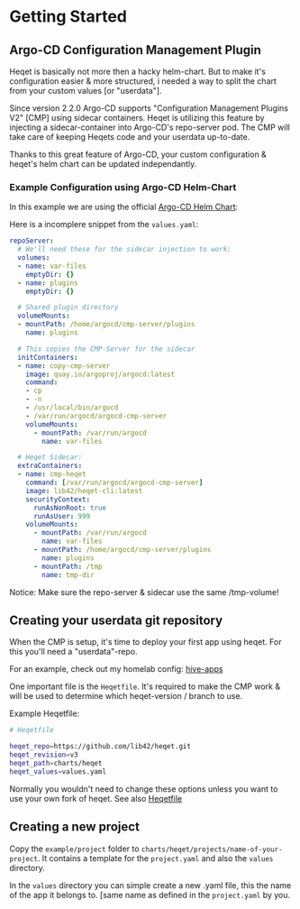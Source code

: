 # Getting Started

## Argo-CD Configuration Management Plugin

Heqet is basically not more then a hacky helm-chart. But to make it's configuration easier & more structured, i needed a way to split the chart from your custom values [or "userdata"].

Since version 2.2.0 Argo-CD supports "Configuration Management Plugins V2" [CMP] using sidecar containers. Heqet is utilizing this feature by injecting a sidecar-container into Argo-CD's repo-server pod. The CMP will take care of keeping Heqets code and your userdata up-to-date.

Thanks to this great feature of Argo-CD, your custom configuration & heqet's helm chart can be updated independantly.

### Example Configuration using Argo-CD Helm-Chart

In this example we are using the official [Argo-CD Helm Chart](https://github.com/argoproj/argo-helm/tree/master/charts/argo-cd):

Here is a incomplere snippet from the `values.yaml`:

``` yaml
repoServer:
  # We'll need these for the sidecar injection to work:
  volumes:
  - name: var-files
    emptyDir: {}
  - name: plugins
    emptyDir: {}

  # Shared plugin directory
  volumeMounts:
  - mountPath: /home/argocd/cmp-server/plugins
    name: plugins

  # This copies the CMP-Server for the sidecar
  initContainers:
  - name: copy-cmp-server
    image: quay.io/argoproj/argocd:latest
    command:
    - cp
    - -n
    - /usr/local/bin/argocd
    - /var/run/argocd/argocd-cmp-server
    volumeMounts:
      - mountPath: /var/run/argocd
        name: var-files

  # Heqet Sidecar:
  extraContainers:
  - name: cmp-heqet
    command: [/var/run/argocd/argocd-cmp-server]
    image: lib42/heqet-cli:latest
    securityContext:
      runAsNonRoot: true
      runAsUser: 999
    volumeMounts:
      - mountPath: /var/run/argocd
        name: var-files
      - mountPath: /home/argocd/cmp-server/plugins
        name: plugins
      - mountPath: /tmp
        name: tmp-dir
```

Notice: Make sure the repo-server & sidecar use the same /tmp-volume!


## Creating your userdata git repository

When the CMP is setup, it's time to deploy your first app using heqet. For this you'll need a "userdata"-repo. 

For an example, check out my homelab config: [hive-apps](https://github.com/Nold360/hive-apps/)

One important file is the `Heqetfile`. It's required to make the CMP work & will be used to determine which heqet-version / branch to use.

Example Heqetfile:
``` bash
# Heqetfile

heqet_repo=https://github.com/lib42/heqet.git
heqet_revision=v3
heqet_path=charts/heqet
heqet_values=values.yaml
```

Normally you wouldn't need to change these options unless you want to use your own fork of heqet. See also [Heqetfile](/heqet/config/heqetfile)

## Creating a new project

Copy the `example/project` folder to `charts/heqet/projects/name-of-your-project`. It contains a template for the `project.yaml` and also the `values` directory.

In the `values` directory you can simple create a new .yaml file, this the name of the app it belongs to. [same name as defined in the `project.yaml` by you. 

